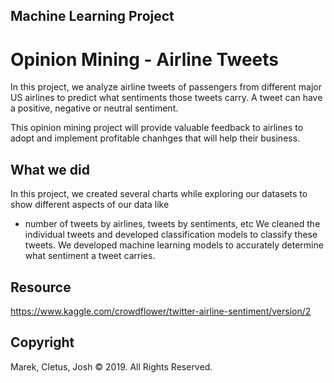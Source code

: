 ## Machine Learning Project

# Opinion Mining - Airline Tweets

In this project, we analyze airline tweets of passengers from different major US airlines to predict what sentiments those tweets carry. A tweet can have a positive, negative or neutral sentiment. 

This opinion mining project will provide valuable feedback to airlines to  adopt and implement profitable chanhges that will help their business. 


## What we did
In this project, we created several charts while exploring our datasets to show different aspects of our data like
- number of tweets by airlines, tweets by sentiments, etc
We cleaned the individual tweets and developed classification models to classify these tweets.
We developed machine learning models to accurately determine what sentiment a tweet carries.


## Resource
https://www.kaggle.com/crowdflower/twitter-airline-sentiment/version/2



## Copyright

Marek, Cletus, Josh © 2019. All Rights Reserved.
